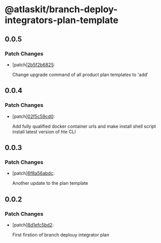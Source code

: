 # @atlaskit/branch-deploy-integrators-plan-template

## 0.0.5

### Patch Changes

- [patch][2b5f2b6825](https://bitbucket.org/atlassian/atlaskit-mk-2/commits/2b5f2b6825):

  Change upgrade command of all product plan templates to 'add'

## 0.0.4

### Patch Changes

- [patch][02f5c59cd0](https://bitbucket.org/atlassian/atlaskit-mk-2/commits/02f5c59cd0):

  Add fully qualified docker container urls and make install shell script install latest version of hte CLI

## 0.0.3

### Patch Changes

- [patch][6f8a56abdc](https://bitbucket.org/atlassian/atlaskit-mk-2/commits/6f8a56abdc):

  Another update to the plan template

## 0.0.2

### Patch Changes

- [patch][8d1efc5bd2](https://bitbucket.org/atlassian/atlaskit-mk-2/commits/8d1efc5bd2):

  First firstion of branch deplouy integrator plan
